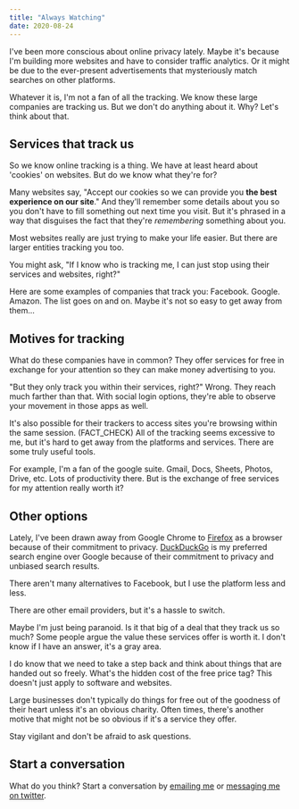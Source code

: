 ```yaml
---
title: "Always Watching"
date: 2020-08-24
---
```


I've been more conscious about online privacy lately. Maybe it's because I'm building more websites and have to consider traffic analytics. Or it might be due to the ever-present advertisements that mysteriously match searches on other platforms.

Whatever it is, I'm not a fan of all the tracking. We know these large companies are tracking us. But we don't do anything about it. Why? Let's think about that.

## Services that track us

So we know online tracking is a thing. We have at least heard about 'cookies' on websites. But do we know what they're for?

Many websites say, "Accept our cookies so we can provide you **the best experience on our site**." And they'll remember some details about you so you don't have to fill something out next time you visit. But it's phrased in a way that disguises the fact that they're _remembering_ something about you.

Most websites really are just trying to make your life easier. But there are larger entities tracking you too.

You might ask, "If I know who is tracking me, I can just stop using their services and websites, right?"

Here are some examples of companies that track you: Facebook. Google. Amazon. The list goes on and on. Maybe it's not so easy to get away from them...

## Motives for tracking

What do these companies have in common? They offer services for free in exchange for your attention so they can make money advertising to you.

"But they only track you within their services, right?" Wrong. They reach much farther than that. With social login options, they're able to observe your movement in those apps as well.

It's also possible for their trackers to access sites you're browsing within the same session. (FACT_CHECK) All of the tracking seems excessive to me, but it's hard to get away from the platforms and services. There are some truly useful tools.

For example, I'm a fan of the google suite. Gmail, Docs, Sheets, Photos, Drive, etc. Lots of productivity there. But is the exchange of free services for my attention really worth it?

## Other options

Lately, I've been drawn away from Google Chrome to [Firefox][1] as a browser because of their commitment to privacy. [DuckDuckGo][2] is my preferred search engine over Google because of their commitment to privacy and unbiased search results.

There aren't many alternatives to Facebook, but I use the platform less and less.

There are other email providers, but it's a hassle to switch.

Maybe I'm just being paranoid. Is it that big of a deal that they track us so much? Some people argue the value these services offer is worth it. I don't know if I have an answer, it's a gray area.

I do know that we need to take a step back and think about things that are handed out so freely. What's the hidden cost of the free price tag? This doesn't just apply to software and websites.

Large businesses don't typically do things for free out of the goodness of their heart unless it's an obvious charity. Often times, there's another motive that might not be so obvious if it's a service they offer.

Stay vigilant and don't be afraid to ask questions.

## Start a conversation

What do you think? Start a conversation by [emailing me](mailto:brian@brianjdevries.com) or [messaging me on twitter](https://twitter.com/brianjdevries).

[1]: https://www.mozilla.org/en-US/firefox/new/ "Firefox browser"
[2]: https://duckduckgo.com/ "DuckDuckGo search engine"